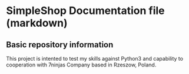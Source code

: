 # SimpleShop Documentation file (markdown)

## Basic repository information
This project is intented to test my skills against Python3 and capability to cooperation with 7ninjas Company based in Rzeszow, Poland.

